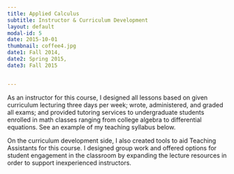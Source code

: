 ```yaml
---
title: Applied Calculus
subtitle: Instructor & Curriculum Development
layout: default
modal-id: 5
date: 2015-10-01
thumbnail: coffee4.jpg
date1: Fall 2014,
date2: Spring 2015,
date3: Fall 2015


---
```


As an instructor for this course, I designed all lessons based on given curriculum lecturing three days per week; wrote, administered, and graded all exams; and provided tutoring services to undergraduate students enrolled in math classes ranging from college algebra to differential equations.  See an example of my teaching syllabus below.

On the curriculum development side, I also created tools to aid Teaching Assistants for this course.  I designed group work and offered options for student engagement in the classroom by expanding the lecture resources in order to support inexperienced instructors.

